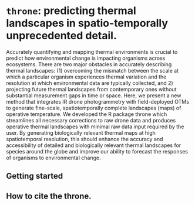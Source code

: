 # `throne`: predicting thermal landscapes in spatio-temporally unprecedented detail.

Accurately quantifying and mapping thermal environments is crucial to
predict how environmental change is impacting organisms across
ecosystems. There are two major obstacles in accurately describing
thermal landscapes: (1) overcoming the mismatch between the scale at
which a particular organism experiences thermal variation and the
resolution at which environmental data are typically collected, and 2)
projecting future thermal landscapes from contemporary ones without
substantial measurement gaps in time or space. Here, we present a new
method that integrates IR drone photogrammetry with field-deployed OTMs
to generate fine-scale, spatiotemporally complete landscapes (maps) of
operative temperature. We developed the R package throne which
streamlines all necessary corrections to raw drone data and produces
operative thermal landscapes with minimal raw data input required by the
user. By generating biologically relevant thermal maps at high
spatiotemporal resolution, this should enhance the accuracy and
accessibility of detailed and biologically relevant thermal landscapes
for species around the globe and improve our ability to forecast the
responses of organisms to environmental change.

## Getting started

## How to cite the throne. 



